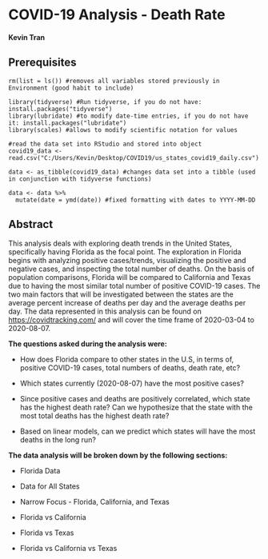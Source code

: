 # COVID-19 Analysis - Death Rate
#### Kevin Tran


## Prerequisites
```{r setup}
rm(list = ls()) #removes all variables stored previously in Environment (good habit to include)

library(tidyverse) #Run tidyverse, if you do not have: install.packages("tidyverse")
library(lubridate) #to modify date-time entries, if you do not have it: install.packages("lubridate")
library(scales) #allows to modify scientific notation for values

#read the data set into RStudio and stored into object
covid19_data <- read.csv("C:/Users/Kevin/Desktop/COVID19/us_states_covid19_daily.csv")

data <- as_tibble(covid19_data) #changes data set into a tibble (used in conjunction with tidyverse functions)

data <- data %>%
  mutate(date = ymd(date)) #fixed formatting with dates to YYYY-MM-DD
```

## Abstract

This analysis deals with exploring death trends in the United States, specifically having Florida as the focal point. The exploration in Florida begins with analyzing positive cases/trends, visualizing the positive and negative cases, and inspecting the total number of deaths. On the basis of population comparisons, Florida will be compared to California and Texas due to having the most similar total number of positive COVID-19 cases. The two main factors that will be investigated between the states are the average percent increase of deaths per day and the average deaths per day. The data represented in this analysis can be found on <https://covidtracking.com/> and will cover the time frame of 2020-03-04 to 2020-08-07.

**The questions asked during the analysis were:**

* How does Florida compare to other states in the U.S, in terms of, positive COVID-19 cases, total numbers of deaths, death rate, etc?

* Which states currently (2020-08-07) have the most positive cases?

* Since positive cases and deaths are positively correlated, which state has the highest death rate? Can we hypothesize that the state with the most total deaths has the highest death rate?

* Based on linear models, can we predict which states will have the most deaths in the long run?

**The data analysis will be broken down by the following sections:**

* Florida Data

* Data for All States

* Narrow Focus - Florida, California, and Texas

* Florida vs California

* Florida vs Texas

* Florida vs California vs Texas